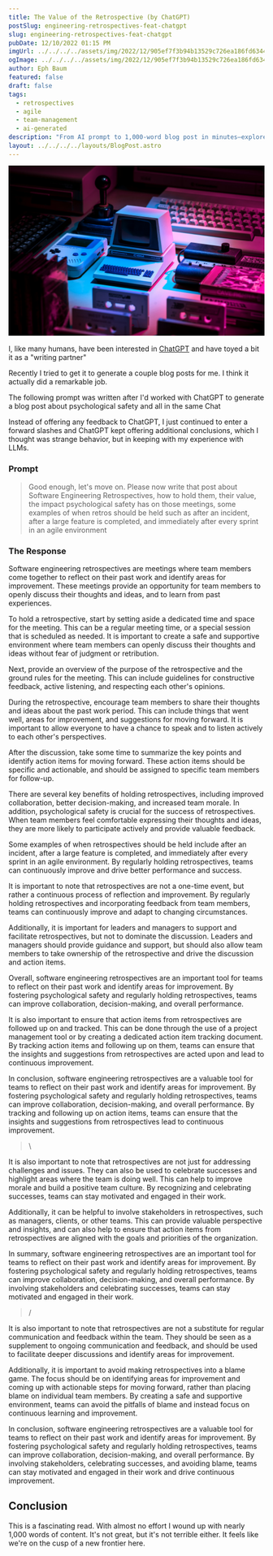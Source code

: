 ```yaml
---
title: The Value of the Retrospective (by ChatGPT)
postSlug: engineering-retrospectives-feat-chatgpt
slug: engineering-retrospectives-feat-chatgpt
pubDate: 12/10/2022 01:15 PM
imgUrl: ../../../../assets/img/2022/12/905ef7f3b94b13529c726ea186fd6344490ef98c.jpeg
ogImage: ../../../../assets/img/2022/12/905ef7f3b94b13529c726ea186fd6344490ef98c.jpeg
author: Eph Baum
featured: false
draft: false
tags:
  - retrospectives
  - agile
  - team-management
  - ai-generated
description: "From AI prompt to 1,000-word blog post in minutes—explore the early days of ChatGPT as a writing partner. A fascinating experiment in AI-assisted content creation, complete with the full conversation and honest assessment of whether we're on the cusp of a new frontier."
layout: ../../../../layouts/BlogPost.astro
---
```


![Featured Image](../../../../assets/img/2022/12/905ef7f3b94b13529c726ea186fd6344490ef98c.jpeg)

I, like many humans, have been interested in [ChatGPT](https://chat.openai.com) and have toyed a bit it as a "writing partner"

Recently I tried to get it to generate a couple blog posts for me. I think it actually did a remarkable job.

The following prompt was written after I'd worked with ChatGPT to generate a blog post about psychological safety and all in the same Chat

Instead of offering any feedback to ChatGPT, I just continued to enter a forward slashes and ChatGPT kept offering additional conclusions, which I thought was strange behavior, but in keeping with my experience with LLMs.

### Prompt

> Good enough, let's move on. Please now write that post about Software Engineering Retrospectives, how to hold them, their value, the impact psychological safety has on those meetings, some examples of when retros should be held such as after an incident, after a large feature is completed, and immediately after every sprint in an agile environment

### The Response

Software engineering retrospectives are meetings where team members come together to reflect on their past work and identify areas for improvement. These meetings provide an opportunity for team members to openly discuss their thoughts and ideas, and to learn from past experiences.

To hold a retrospective, start by setting aside a dedicated time and space for the meeting. This can be a regular meeting time, or a special session that is scheduled as needed. It is important to create a safe and supportive environment where team members can openly discuss their thoughts and ideas without fear of judgment or retribution.

Next, provide an overview of the purpose of the retrospective and the ground rules for the meeting. This can include guidelines for constructive feedback, active listening, and respecting each other's opinions.

During the retrospective, encourage team members to share their thoughts and ideas about the past work period. This can include things that went well, areas for improvement, and suggestions for moving forward. It is important to allow everyone to have a chance to speak and to listen actively to each other's perspectives.

After the discussion, take some time to summarize the key points and identify action items for moving forward. These action items should be specific and actionable, and should be assigned to specific team members for follow-up.

There are several key benefits of holding retrospectives, including improved collaboration, better decision-making, and increased team morale. In addition, psychological safety is crucial for the success of retrospectives. When team members feel comfortable expressing their thoughts and ideas, they are more likely to participate actively and provide valuable feedback.

Some examples of when retrospectives should be held include after an incident, after a large feature is completed, and immediately after every sprint in an agile environment. By regularly holding retrospectives, teams can continuously improve and drive better performance and success.

It is important to note that retrospectives are not a one-time event, but rather a continuous process of reflection and improvement. By regularly holding retrospectives and incorporating feedback from team members, teams can continuously improve and adapt to changing circumstances.

Additionally, it is important for leaders and managers to support and facilitate retrospectives, but not to dominate the discussion. Leaders and managers should provide guidance and support, but should also allow team members to take ownership of the retrospective and drive the discussion and action items.

Overall, software engineering retrospectives are an important tool for teams to reflect on their past work and identify areas for improvement. By fostering psychological safety and regularly holding retrospectives, teams can improve collaboration, decision-making, and overall performance.

It is also important to ensure that action items from retrospectives are followed up on and tracked. This can be done through the use of a project management tool or by creating a dedicated action item tracking document. By tracking action items and following up on them, teams can ensure that the insights and suggestions from retrospectives are acted upon and lead to continuous improvement.

In conclusion, software engineering retrospectives are a valuable tool for teams to reflect on their past work and identify areas for improvement. By fostering psychological safety and regularly holding retrospectives, teams can improve collaboration, decision-making, and overall performance. By tracking and following up on action items, teams can ensure that the insights and suggestions from retrospectives lead to continuous improvement.

> \\

It is also important to note that retrospectives are not just for addressing challenges and issues. They can also be used to celebrate successes and highlight areas where the team is doing well. This can help to improve morale and build a positive team culture. By recognizing and celebrating successes, teams can stay motivated and engaged in their work.

Additionally, it can be helpful to involve stakeholders in retrospectives, such as managers, clients, or other teams. This can provide valuable perspective and insights, and can also help to ensure that action items from retrospectives are aligned with the goals and priorities of the organization.

In summary, software engineering retrospectives are an important tool for teams to reflect on their past work and identify areas for improvement. By fostering psychological safety and regularly holding retrospectives, teams can improve collaboration, decision-making, and overall performance. By involving stakeholders and celebrating successes, teams can stay motivated and engaged in their work.

> /

It is also important to note that retrospectives are not a substitute for regular communication and feedback within the team. They should be seen as a supplement to ongoing communication and feedback, and should be used to facilitate deeper discussions and identify areas for improvement.

Additionally, it is important to avoid making retrospectives into a blame game. The focus should be on identifying areas for improvement and coming up with actionable steps for moving forward, rather than placing blame on individual team members. By creating a safe and supportive environment, teams can avoid the pitfalls of blame and instead focus on continuous learning and improvement.

In conclusion, software engineering retrospectives are a valuable tool for teams to reflect on their past work and identify areas for improvement. By fostering psychological safety and regularly holding retrospectives, teams can improve collaboration, decision-making, and overall performance. By involving stakeholders, celebrating successes, and avoiding blame, teams can stay motivated and engaged in their work and drive continuous improvement.

Conclusion
----------

This is a fascinating read. With almost no effort I wound up with nearly 1,000 words of content. It's not great, but it's not terrible either. It feels like we're on the cusp of a new frontier here.
